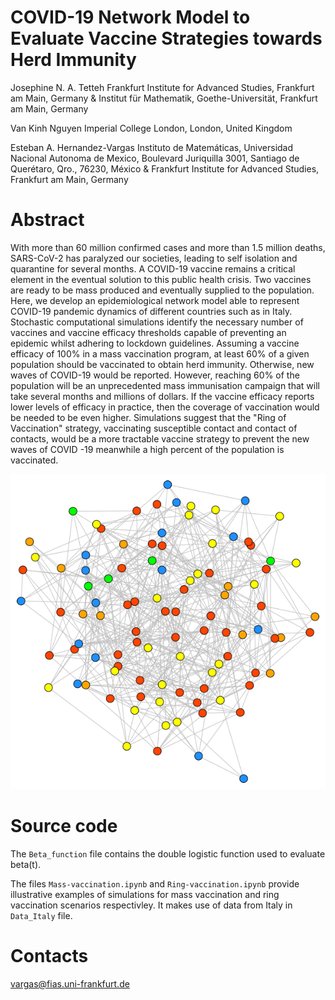 # COVID-19 Network Model to Evaluate Vaccine Strategies towards Herd Immunity

Josephine N. A. Tetteh 
Frankfurt Institute for Advanced Studies, Frankfurt am Main, Germany & Institut für Mathematik, Goethe-Universität, Frankfurt am Main, Germany

Van Kinh Nguyen
Imperial College London, London, United Kingdom

Esteban A. Hernandez-Vargas
Instituto de Matemáticas, Universidad Nacional Autonoma de Mexico, Boulevard Juriquilla 3001, Santiago de Querétaro, Qro., 76230, México & Frankfurt Institute for Advanced Studies, Frankfurt am Main, Germany

# Abstract
With more than 60 million confirmed cases and more than 1.5 million deaths, SARS-CoV-2 has paralyzed our societies, leading to self isolation and quarantine for several months. A COVID-19 vaccine remains a critical element in the eventual solution to this public health crisis. Two vaccines are ready to be mass produced and eventually supplied to the population. Here, we develop an epidemiological network model able to represent COVID-19 pandemic dynamics of different countries such as in Italy. Stochastic computational simulations identify the necessary number of vaccines and vaccine efficacy thresholds capable of preventing an epidemic whilst adhering to lockdown guidelines. Assuming a vaccine efficacy of 100\% in a mass vaccination program, at least 60\% of a given population should be vaccinated to obtain herd immunity. Otherwise, new waves of COVID-19 would be reported. However, reaching 60\% of the population will be an unprecedented mass immunisation campaign that will take several months and millions of dollars. If the vaccine efficacy reports lower levels of efficacy in practice, then the coverage of vaccination would be needed to be even higher. Simulations suggest that the "Ring of Vaccination" strategy, vaccinating susceptible contact and contact of contacts, would be a more tractable vaccine strategy to prevent the new waves of COVID -19 meanwhile a high percent of the population is vaccinated.

  ![text](https://github.com/Josephine-Tetteh/COVID-19-Network-Model/blob/main/ERNetwork.png)

# Source code

<!-- The `SEIRV_simulation_function` file provides the framework for the epidemic simulation function on a network. -->

The `Beta_function` file contains the double logistic function used to evaluate beta(t).

The files `Mass-vaccination.ipynb` and `Ring-vaccination.ipynb` provide illustrative examples of simulations for mass vaccination and ring vaccination scenarios respectivley. It makes use of data from Italy in `Data_Italy` file.

# Contacts

vargas@fias.uni-frankfurt.de
